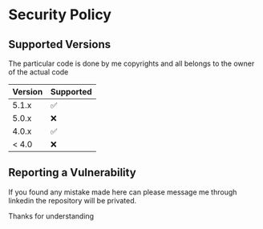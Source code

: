 # Security Policy

## Supported Versions

The particular code is done by me
copyrights and all belongs to the owner of the actual code

| Version | Supported          |
| ------- | ------------------ |
| 5.1.x   | :white_check_mark: |
| 5.0.x   | :x:                |
| 4.0.x   | :white_check_mark: |
| < 4.0   | :x:                |

## Reporting a Vulnerability

If you found any mistake made here can please message me through linkedin
the repository will be privated.

Thanks for understanding
